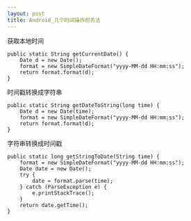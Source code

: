 ```yaml
---
layout: post
title: Android_几个时间操作的方法
---
```

获取本地时间  

	public static String getCurrentDate() {  
	    Date d = new Date();  
	    format = new SimpleDateFormat("yyyy-MM-dd HH:mm:ss");  
	    return format.format(d);  
	}  
	  
时间戳转换成字符串  

	public static String getDateToString(long time) {  
	    Date d = new Date(time);  
	    format = new SimpleDateFormat("yyyy-MM-dd HH:mm:ss");  
	    return format.format(d);  
	}  
  
字符串转换成时间戳  

	public static long getStringToDate(String time) {  
	    format = new SimpleDateFormat("yyyy-MM-dd HH:mm:ss");  
	    Date date = new Date();  
	    try {  
	        date = format.parse(time);  
	    } catch (ParseException e) {  
	        e.printStackTrace();  
	    }  
	    return date.getTime();  
	}  